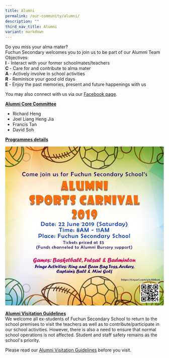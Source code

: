 ```yaml
---
title: Alumni
permalink: /our-community/alumni/
description: ""
third_nav_title: Alumni
variant: markdown
---
```

<p>Do you miss your alma mater?<br>Fuchun Secondary welcomes you to join us to be part of our Alummi Team<br>Objectives:<br><strong>I&nbsp;</strong>- Interact with your former schoolmates/teachers<br><strong>C&nbsp;</strong>- Care for and contribute to alma mater<br><strong>A&nbsp;</strong>- Actively involve in school activities<br><strong>R&nbsp;</strong>- Reminisce your good old days<br><strong>E&nbsp;</strong>- Enjoy the past memories, present and future happenings with us</p>
<p>You may also connect with us via our&nbsp;<a href="https://www.facebook.com/fuchun.graduates/" target="">Facebook page</a>.</p>
<p><strong><u>Alumni Core Committee</u></strong></p>
<ul>
<li>Richard Heng</li>
<li>Joel Liang Heng Jia</li>
<li>Francis Tan</li>
<li>David Soh</li>
</ul>
<p><strong><u>Programmes details</u></strong></p>
<img src="/images/alum.jpeg">
<p><u><strong>Alumni Visitation Guidelines<br></strong></u>We welcome all ex-students of Fuchun Secondary School to return to the school premises to visit the teachers as well as to contribute/participate in our school activities. However, there is also a need to ensure that normal school operations is not affected. Student and staff safety remains as the school's priority.&nbsp;</p>
<p>Please read our&nbsp;<a href="/files/B%20Alumni%20Visitation%20Guidelines.pdf" target="">Alumni Visitation Guidelines</a>&nbsp;before you visit.</p>